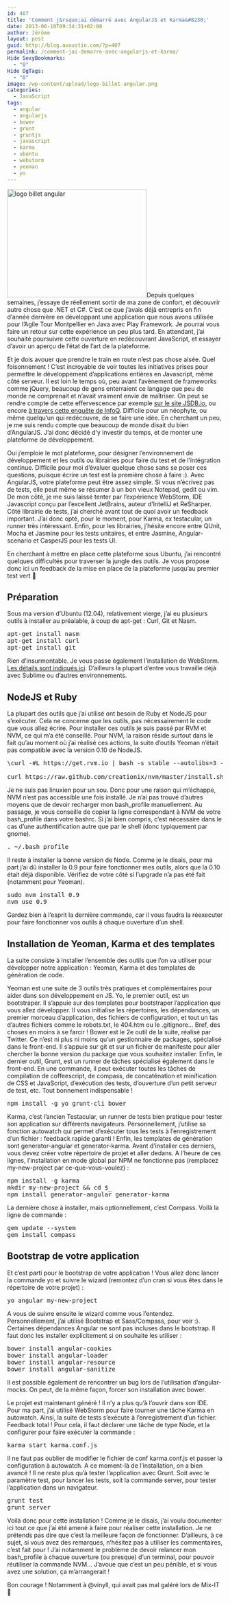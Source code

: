 ```yaml
---
id: 407
title: 'Comment j&rsquo;ai démarré avec AngularJS et Karma&#8230;'
date: 2013-06-10T09:34:31+02:00
author: Jérôme
layout: post
guid: http://blog.avoustin.com/?p=407
permalink: /comment-jai-demarre-avec-angularjs-et-karma/
Hide SexyBookmarks:
  - "0"
Hide OgTags:
  - "0"
image: /wp-content/upload/logo-billet-angular.png
categories:
  - JavaScript
tags:
  - angular
  - angularjs
  - bower
  - grunt
  - gruntjs
  - javascript
  - karma
  - ubuntu
  - webstorm
  - yeoman
  - yo
---
```


[<img class="size-full wp-image-420 alignleft" alt="logo billet angular" src="http://blog.avoustin.com/wp-content/upload/logo-billet-angular.png" width="326" height="252" srcset="http://blog.avoustin.com/wp-content/upload/logo-billet-angular.png 326w, http://blog.avoustin.com/wp-content/upload/logo-billet-angular-300x231.png 300w" sizes="(max-width: 326px) 100vw, 326px" />](http://blog.avoustin.com/wp-content/upload/logo-billet-angular.png)Depuis quelques semaines, j&rsquo;essaye de réellement sortir de ma zone de confort, et découvrir autre chose que .NET et C#. C&rsquo;est ce que j&rsquo;avais déjà entrepris en fin d&rsquo;année dernière en développant une application que nous avons utilisée pour l&rsquo;Agile Tour Montpellier en Java avec Play Framework. Je pourrai vous faire un retour sur cette expérience un peu plus tard. En attendant, j&rsquo;ai souhaité poursuivre cette ouverture en redécouvrant JavaScript, et essayer d&rsquo;avoir un aperçu de l&rsquo;état de l&rsquo;art de la plateforme.

Et je dois avouer que prendre le train en route n&rsquo;est pas chose aisée. Quel foisonnement ! C&rsquo;est incroyable de voir toutes les initiatives prises pour permettre le développement d&rsquo;applications entières en Javascript, même côté serveur. Il est loin le temps où, peu avant l&rsquo;avènement de frameworks comme jQuery, beaucoup de gens enterraient ce langage que peu de monde ne comprenait et n&rsquo;avait vraiment envie de maîtriser. On peut se rendre compte de cette effervescence par exemple <a title="JSDB.io" href="http://www.jsdb.io/?sort=rating" target="_blank">sur le site JSDB.io</a>, ou encore <a title="InfoQ JS Frameworks" href="http://www.infoq.com/research/top-javascript-mvc-frameworks" target="_blank">à travers cette enquête de InfoQ</a>. Difficile pour un néophyte, ou même quelqu&rsquo;un qui redécouvre, de se faire une idée. En cherchant un peu, je me suis rendu compte que beaucoup de monde disait du bien d&rsquo;AngularJS. J&rsquo;ai donc décidé d&rsquo;y investir du temps, et de monter une plateforme de développement.<!--more-->

Oui j&#8217;emploie le mot plateforme, pour désigner l&rsquo;environnement de développement et les outils ou librairies pour faire du test et de l&rsquo;intégration continue. Difficile pour moi d&rsquo;évaluer quelque chose sans se poser ces questions, puisque écrire un test est la première chose à faire :). Avec AngularJS, votre plateforme peut être assez simple. Si vous n&rsquo;écrivez pas de tests, elle peut même se résumer à un bon vieux Notepad, gedit ou vim. De mon côté, je me suis laissé tenter par l&rsquo;expérience WebStorm, IDE Javascript conçu par l&rsquo;excellent JetBrains, auteur d&rsquo;IntelliJ et ReSharper. Côté librairie de tests, j&rsquo;ai cherché avant tout de quoi avoir un feedback important. J&rsquo;ai donc opté, pour le moment, pour Karma, ex testacular, un runner très intéressant. Enfin, pour les librairies, j&rsquo;hésite encore entre QUnit, Mocha et Jasmine pour les tests unitaires, et entre Jasmine, Angular-scenario et CasperJS pour les tests UI.

En cherchant à mettre en place cette plateforme sous Ubuntu, j&rsquo;ai rencontré quelques difficultés pour traverser la jungle des outils. Je vous propose donc ici un feedback de la mise en place de la plateforme jusqu&rsquo;au premier test vert 🙂

## Préparation

Sous ma version d&rsquo;Ubuntu (12.04), relativement vierge, j&rsquo;ai eu plusieurs outils à installer au préalable, à coup de apt-get : Curl, Git et Nasm.

<pre class="brush: bash; title: bash; notranslate" title="bash">apt-get install nasm
apt-get install curl
apt-get install git
</pre>

Rien d&rsquo;insurmontable. Je vous passe également l&rsquo;installation de WebStorm. <a href="http://www.jetbrains.com/webstorm/webhelp/system-requirements-and-installation.html#d36133e1156" target="_blank">Les détails sont indiqués ici</a>. D&rsquo;ailleurs la plupart d&rsquo;entre vous travaille déjà avec Sublime ou d&rsquo;autres environnements.

## NodeJS et Ruby

La plupart des outils que j&rsquo;ai utilisé ont besoin de Ruby et NodeJS pour s&rsquo;exécuter. Cela ne concerne que les outils, pas nécessairement le code que vous allez écrire. Pour installer ces outils je suis passé par RVM et NVM, ce qui m&rsquo;a été conseillé. Pour NVM, la raison réside surtout dans le fait qu&rsquo;au moment où j&rsquo;ai réalisé ces actions, la suite d&rsquo;outils Yeoman n&rsquo;était pas compatible avec la version 0.10 de NodeJS.

<pre class="brush: bash; title: bash; notranslate" title="bash">\curl -#L https://get.rvm.io | bash -s stable --autolibs=3 --ruby

curl https://raw.github.com/creationix/nvm/master/install.sh | sh
</pre>

Je ne suis pas linuxien pour un sou. Donc pour une raison qui m&rsquo;échappe, NVM n&rsquo;est pas accessible une fois installé. Je n&rsquo;ai pas trouvé d&rsquo;autres moyens que de devoir recharger mon bash\_profile manuellement. Au passage, je vous conseille de copier la ligne correspondant à NVM de votre bash\_profile dans votre bashrc. Si j&rsquo;ai bien compris, c&rsquo;est nécessaire dans le cas d&rsquo;une authentification autre que par le shell (donc typiquement par gnome).

<pre class="brush: bash; title: bash; notranslate" title="bash">. ~/.bash_profile
</pre>

Il reste à installer la bonne version de Node. Comme je le disais, pour ma part j&rsquo;ai dû installer la 0.9 pour faire fonctionner mes outils, alors que la 0.10 était déjà disponible. Vérifiez de votre côté si l&rsquo;upgrade n&rsquo;a pas été fait (notamment pour Yeoman).

<pre class="brush: bash; title: bash; notranslate" title="bash">sudo nvm install 0.9
nvm use 0.9
</pre>

Gardez bien à l&rsquo;esprit la dernière commande, car il vous faudra la réexecuter pour faire fonctionner vos outils à chaque ouverture d&rsquo;un shell.

## Installation de Yeoman, Karma et des templates

La suite consiste à installer l&rsquo;ensemble des outils que l&rsquo;on va utiliser pour développer notre application : Yeoman, Karma et des templates de génération de code.

Yeoman est une suite de 3 outils très pratiques et complémentaires pour aider dans son développement en JS. Yo, le premier outil, est un bootstraper. Il s&rsquo;appuie sur des templates pour bootstraper l&rsquo;application que vous allez développer. Il vous initialise les répertoires, les dépendances, un premier morceau d&rsquo;application, des fichiers de configuration, et tout un tas d&rsquo;autres fichiers comme le robots.txt, le 404.htm ou le .gitignore&#8230; Bref, des choses en moins à se farcir ! Bower est le 2e outil de la suite, réalisé par Twitter. Ce n&rsquo;est ni plus ni moins qu&rsquo;un gestionnaire de packages, spécialisé dans le front-end. Il s&rsquo;appuie sur git et sur un fichier de manifeste pour aller chercher la bonne version du package que vous souhaitez installer. Enfin, le dernier outil, Grunt, est un runner de tâches spécialisé également dans le front-end. En une commande, il peut exécuter toutes les tâches de compilation de coffeescript, de compass, de concaténation et minification de CSS et JavaScript, d&rsquo;exécution des tests, d&rsquo;ouverture d&rsquo;un petit serveur de test, etc. Tout bonnement indispensable !

<pre class="brush: bash; title: bash; notranslate" title="bash">npm install -g yo grunt-cli bower
</pre>

Karma, c&rsquo;est l&rsquo;ancien Testacular, un runner de tests bien pratique pour tester son application sur différents navigateurs. Personnellement, j&rsquo;utilise sa fonction autowatch qui permet d&rsquo;exécuter tous les tests à l&rsquo;enregistrement d&rsquo;un fichier : feedback rapide garanti ! Enfin, les templates de génération sont generator-angular et generator-karma. Avant d&rsquo;installer ces derniers, vous devez créer votre répertoire de projet et aller dedans. A l&rsquo;heure de ces lignes, l&rsquo;installation en mode global par NPM ne fonctionne pas (remplacez my-new-project par ce-que-vous-voulez) :

<pre class="brush: bash; title: bash; notranslate" title="bash">npm install -g karma
mkdir my-new-project && cd $_
npm install generator-angular generator-karma
</pre>

La dernière chose à installer, mais optionnellement, c&rsquo;est Compass. Voilà la ligne de commande :

<pre class="brush: bash; title: bash; notranslate" title="bash">gem update --system
gem install compass
</pre>

## Bootstrap de votre application

Et c&rsquo;est parti pour le bootstrap de votre application ! Vous allez donc lancer la commande yo et suivre le wizard (remontez d&rsquo;un cran si vous êtes dans le répertoire de votre projet) :

<pre class="brush: bash; title: bash; notranslate" title="bash">yo angular my-new-project
</pre>

A vous de suivre ensuite le wizard comme vous l&rsquo;entendez. Personnellement, j&rsquo;ai utilisé Bootstrap et Sass/Compass, pour voir :). Certaines dépendances Angular ne sont pas incluses dans le bootstrap. Il faut donc les installer explicitement si on souhaite les utiliser :

<pre class="brush: bash; title: bash; notranslate" title="bash">bower install angular-cookies
bower install angular-loader
bower install angular-resource
bower install angular-sanitize
</pre>

Il est possible également de rencontrer un bug lors de l&rsquo;utilisation d&rsquo;angular-mocks. On peut, de la même façon, forcer son installation avec bower.

Le projet est maintenant généré ! Il n&rsquo;y a plus qu&rsquo;à l&rsquo;ouvrir dans son IDE. Pour ma part, j&rsquo;ai utilisé WebStorm pour faire tourner une tâche Karma en autowatch. Ainsi, la suite de tests s&rsquo;exécute à l&rsquo;enregistrement d&rsquo;un fichier. Feedback total ! Pour cela, il faut déclarer une tâche de type Node, et la configurer pour faire exécuter la commande :

<pre class="brush: bash; title: bash; notranslate" title="bash">karma start karma.conf.js
</pre>

Il ne faut pas oublier de modifier le fichier de conf karma.conf.js et passer la configuration à autowatch. A ce moment-là de l&rsquo;installation, on a bien avancé ! Il ne reste plus qu&rsquo;à tester l&rsquo;application avec Grunt. Soit avec le paramètre test, pour lancer les tests, soit la commande server, pour tester l&rsquo;application dans un navigateur.

<pre class="brush: bash; title: bash; notranslate" title="bash">grunt test
grunt server
</pre>

Voilà donc pour cette installation ! Comme je le disais, j&rsquo;ai voulu documenter ici tout ce que j&rsquo;ai été amené à faire pour réaliser cette installation. Je ne prétends pas dire que c&rsquo;est la meilleure façon de fonctionner. D&rsquo;ailleurs, à ce sujet, si vous avez des remarques, n&rsquo;hésitez pas à utiliser les commentaires, c&rsquo;est fait pour ! J&rsquo;ai notamment le problème de devoir relancer mon bash_profile à chaque ouverture (ou presque) d&rsquo;un terminal, pour pouvoir réutiliser la commande NVM&#8230; J&rsquo;avoue que c&rsquo;est un peu pénible, et si vous avez une solution, ça m&rsquo;arrangerait !

Bon courage ! Notamment à @vinyll, qui avait pas mal galéré lors de Mix-IT 🙂

